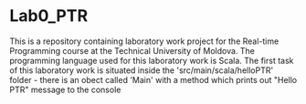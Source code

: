 # Lab0_PTR
This is a repository containing laboratory work project for the Real-time Programming course at the Technical University of Moldova. The programming language used for this laboratory work is Scala. The first task of this laboratory work is situated inside the 'src/main/scala/helloPTR' folder - there is an obect called 'Main' with a method which prints out "Hello PTR" message to the console
